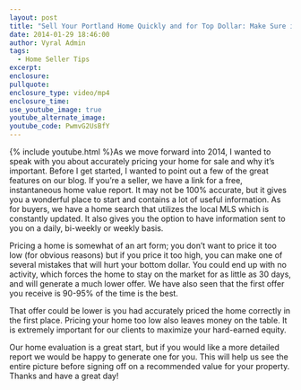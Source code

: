 ```yaml
---
layout: post
title: "Sell Your Portland Home Quickly and for Top Dollar: Make Sure it's Priced Accurately!"
date: 2014-01-29 18:46:00
author: Vyral Admin
tags:
  - Home Seller Tips
excerpt:
enclosure:
pullquote:
enclosure_type: video/mp4
enclosure_time:
use_youtube_image: true
youtube_alternate_image:
youtube_code: PwmvG2UsBfY
---
```



{% include youtube.html %}As we move forward into 2014, I wanted to speak with you about accurately pricing your home for sale and why it’s important. Before I get started, I wanted to point out a few of the great features on our blog. If you’re a seller, we have a link for a free, instantaneous home value report. It may not be 100% accurate, but it gives you a wonderful place to start and contains a lot of useful information. As for buyers, we have a home search that utilizes the local MLS which is constantly updated. It also gives you the option to have information sent to you on a daily, bi-weekly or weekly basis.

Pricing a home is somewhat of an art form; you don’t want to price it too low (for obvious reasons) but if you price it too high, you can make one of several mistakes that will hurt your bottom dollar. You could end up with no activity, which forces the home to stay on the market for as little as 30 days, and will generate a much lower offer. We have also seen that the first offer you receive is 90-95% of the time is the best.

That offer could be lower is you had accurately priced the home correctly in the first place. Pricing your home too low also leaves money on the table. It is extremely important for our clients to maximize your hard-earned equity.

Our home evaluation is a great start, but if you would like a more detailed report we would be happy to generate one for you. This will help us see the entire picture before signing off on a recommended value for your property. Thanks and have a great day!